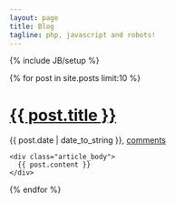 ```yaml
---
layout: page
title: Blog
tagline: php, javascript and robots!
---
```

{% include JB/setup %}

{% for post in site.posts limit:10 %}
  <div class="post">
    <div class="meta">
      <h1><a href="{{post.url}}">{{ post.title }}</a></h1>
      <p class="post_time">{{ post.date | date_to_string }}, <a href="{{post.url}}#disqus_thread">comments</a></p>
    </div>

    <div class="article_body">
      {{ post.content }}
    </div>
  </div>
{% endfor %}